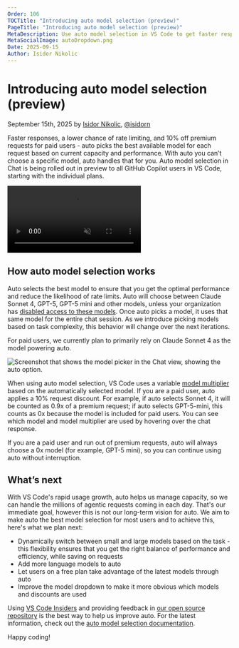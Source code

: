 ```yaml
---
Order: 106
TOCTitle: "Introducing auto model selection (preview)"
PageTitle: "Introducing auto model selection (preview)"
MetaDescription: Use auto model selection in VS Code to get faster responses, reduced rate limiting, and a 10% discount on premium requests for paid users.
MetaSocialImage: autoDropdown.png
Date: 2025-09-15
Author: Isidor Nikolic
---
```


# Introducing auto model selection (preview)

September 15th, 2025 by [Isidor Nikolic](https://github.com/isidorn), [@isidorn]( https://x.com/isidorn)

Faster responses, a lower chance of rate limiting, and 10% off premium requests for paid users - auto picks the best available model for each request based on current capacity and performance. With auto you can’t choose a specific model, auto handles that for you. Auto model selection in Chat is being rolled out in preview to all GitHub Copilot users in VS Code, starting with the individual plans.

<video src="auto-model-selection.mp4" title="Video demonstrating auto model selection in VS Code." autoplay muted controls></video>

## How auto model selection works

Auto selects the best model to ensure that you get the optimal performance and reduce the likelihood of rate limits. Auto will choose between Claude Sonnet 4, GPT-5, GPT-5 mini and other models, unless your organization has [disabled access to these models](https://docs.github.com/en/copilot/how-tos/use-ai-models/configure-access-to-ai-models). Once auto picks a model, it uses that same model for the entire chat session. As we introduce picking models based on task complexity, this behavior will change over the next iterations.

For paid users, we currently plan to primarily rely on Claude Sonnet 4 as the model powering auto.

![Screenshot that shows the model picker in the Chat view, showing the auto option.](autoDropdown.png)

When using auto model selection, VS Code uses a variable [model multiplier](https://docs.github.com/en/copilot/concepts/billing/copilot-requests#model-multipliers) based on the automatically selected model. If you are a paid user, auto applies a 10% request discount. For example, if auto selects Sonnet 4, it will be counted as 0.9x of a premium request; if auto selects GPT-5-mini, this counts as 0x because the model is included for paid users. You can see which model and model multiplier are used by hovering over the chat response.

If you are a paid user and run out of premium requests, auto will always choose a 0x model (for example, GPT-5 mini), so you can continue using auto without interruption.

## What’s next

With VS Code's rapid usage growth, auto helps us manage capacity, so we can handle the millions of agentic requests coming in each day. That's our immediate goal, however this is not our long-term vision for auto. We aim to make auto the best model selection for most users and to achieve this, here's what we plan next:

* Dynamically switch between small and large models based on the task - this flexibility ensures that you get the right balance of performance and efficiency, while saving on requests
* Add more language models to auto
* Let users on a free plan take advantage of the latest models through auto
* Improve the model dropdown to make it more obvious which models and discounts are used

Using [VS Code Insiders](https://code.visualstudio.com/insiders/) and providing feedback in [our open source repository](https://github.com/microsoft/vscode/issues) is the best way to help us improve auto. For the latest information, check out the [auto model selection documentation](https://code.visualstudio.com/docs/copilot/customization/language-models#_auto-model-selection-preview).

Happy coding!
